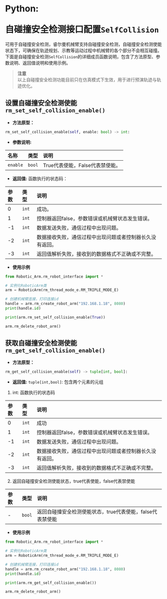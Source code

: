 # <p class="hidden">Python: </p>自碰撞安全检测接口配置`SelfCollision`

可用于自碰撞安全检测，睿尔曼机械臂支持自碰撞安全检测，自碰撞安全检测使能状态下，可确保在轨迹规划、示教等运动过程中机械臂的各个部分不会相互碰撞。下面是自碰撞安全检测`SelfCollision`的详细成员函数说明，包含了方法原型、参数说明、返回值说明和使用示例。

> **注意**</br>以上自碰撞安全检测功能目前只在仿真模式下生效，用于进行预演轨迹与轨迹优化。

## 设置自碰撞安全检测使能`rm_set_self_collision_enable()`

- **方法原型：**

```python
rm_set_self_collision_enable(self, enable: bool) -> int:
```

- **参数说明:**

| 名称        | 类型    | 说明                                   |
| :-------- | :---- | :----------------------------------- |
| `enable`      | `bool` | True代表使能，False代表禁使能。                    |

- **返回值:**
函数执行的状态码：

|   参数    |  类型   |   说明    |
| :--- | :--- | :---|
|   0  |    `int`   |    成功。    |
|   1  |    `int`   |   控制器返回false，参数错误或机械臂状态发生错误。    |
|  -1  |    `int`   |   数据发送失败，通信过程中出现问题。    |
|  -2  |    `int`   |   数据接收失败，通信过程中出现问题或者控制器长久没有返回。    |
|  -3  |    `int`   |   返回值解析失败，接收到的数据格式不正确或不完整。   |

- **使用示例**
  
```python
from Robotic_Arm.rm_robot_interface import *

# 实例化RoboticArm类
arm = RoboticArm(rm_thread_mode_e.RM_TRIPLE_MODE_E)

# 创建机械臂连接，打印连接id
handle = arm.rm_create_robot_arm("192.168.1.18", 8080)
print(handle.id)

print(arm.rm_set_self_collision_enable(True))

arm.rm_delete_robot_arm()
```

## 获取自碰撞安全检测使能`rm_get_self_collision_enable()`

- **方法原型：**

```python
rm_get_self_collision_enable(self) -> tuple[int, bool]:
```

- **返回值:**
`tuple[int,bool]`: 包含两个元素的元组

1. int: 函数执行的状态码

|   参数    |  类型   |   说明    |
| :--- | :--- | :---|
|   0  |    `int`   |    成功    |
|   1  |    `int`   |   控制器返回false，参数错误或机械臂状态发生错误。    |
|  -1  |    `int`   |   数据发送失败，通信过程中出现问题。    |
|  -2  |    `int`   |   数据接收失败，通信过程中出现问题或者控制器长久没有返回。    |
|  -3  |    `int`   |   返回值解析失败，接收到的数据格式不正确或不完整。   |

2. 返回自碰撞安全检测使能状态，true代表使能，false代表禁使能

| 参数        | 类型    | 说明                                   |
| :-------- | :---- | :----------------------------------- |
| -      | `bool` | 返回自碰撞安全检测使能状态，true代表使能，false代表禁使能   |

- **使用示例**
  
```python
from Robotic_Arm.rm_robot_interface import *

# 实例化RoboticArm类
arm = RoboticArm(rm_thread_mode_e.RM_TRIPLE_MODE_E)

# 创建机械臂连接，打印连接id
handle = arm.rm_create_robot_arm("192.168.1.18", 8080)
print(handle.id)

print(arm.rm_get_self_collision_enable())

arm.rm_delete_robot_arm()
```
